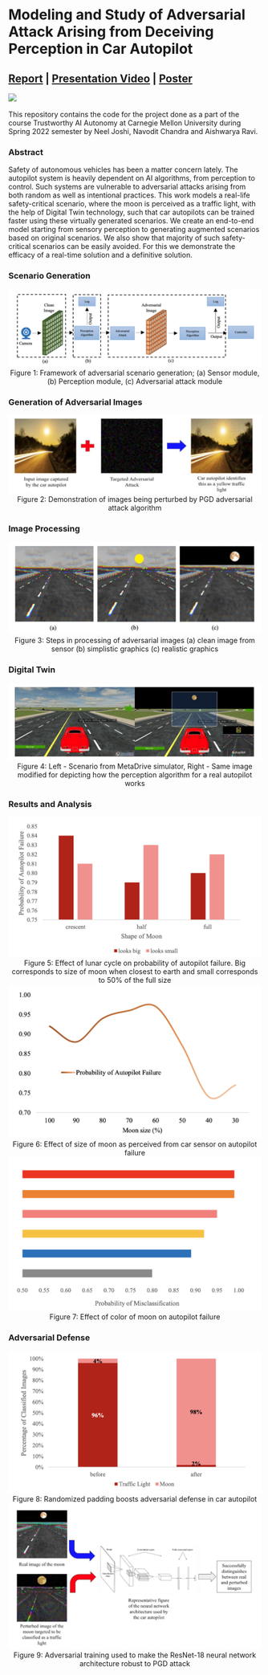 # Modeling and Study of Adversarial Attack Arising from Deceiving Perception in Car Autopilot

## [Report](https://drive.google.com/file/d/1oDLT-tGFP5JlN1V_EiNY9McwMdqJnAYp/view) | [Presentation Video](https://drive.google.com/file/d/1N5V5YexH3902M-3knspH_3AY7XIzYLH6/view?usp=sharing) | [Poster](https://drive.google.com/file/d/1oSgPL7so0WGtu6o-KZZhvHtjLGk7Jyvf/view)

<img src="figures/demo.gif">

This repository contains the code for the project done as a part of the course Trustworthy AI Autonomy at Carnegie Mellon University during Spring 2022 semester by Neel Joshi, Navodit Chandra and Aishwarya Ravi.

### Abstract
Safety of autonomous vehicles has been a matter concern lately. The autopilot system is heavily dependent on AI algorithms, from perception to control. Such systems are vulnerable to adversarial attacks arising from both random as well as intentional practices. This work models a real-life safety-critical scenario, where the moon is perceived as a traffic light, with the help of Digital Twin technology, such that car autopilots can be trained faster using these virtually generated scenarios. We create an end-to-end model starting from sensory perception to generating augmented scenarios based on original scenarios. We also show that majority of such safety-critical scenarios can be easily avoided. For this we demonstrate the efficacy of a real-time solution and a definitive solution.

### Scenario Generation
<p align="center">
  <img src="figures/pipeline.png">
  Figure 1: Framework of adversarial scenario generation; (a) Sensor module, (b) Perception module, (c) Adversarial attack module
</p>

### Generation of Adversarial Images
<p align="center">
  <img src="figures/pgd_attack.png">
  Figure 2: Demonstration of images being perturbed by PGD adversarial attack algorithm
</p>

### Image Processing
<p align="center">
  <img src="figures/image_processing.png">
  Figure 3: Steps in processing of adversarial images (a) clean image from sensor (b) simplistic graphics (c) realistic graphics
</p>


### Digital Twin
<p align="center">
  <img src="figures/digital_twin.png">
  Figure 4: Left - Scenario from MetaDrive simulator, Right - Same image modified for depicting how the perception algorithm for a real autopilot works
</p>

### Results and Analysis
<p align="center">
  <img src="figures/lunar_cycle.png">
  Figure 5: Effect of lunar cycle on probability of autopilot failure. Big corresponds to size of moon when closest to earth and small corresponds to 50% of the full size<br/>

  <img src="figures/size_of_moon.png">
  Figure 6: Effect of size of moon as perceived from car sensor on autopilot failure<br/>

  <img src="figures/color_of_moon.png">
  Figure 7: Effect of color of moon on autopilot failure
</p>

### Adversarial Defense
<p align="center">
  <img src="figures/randomized_padding.png">
  Figure 8: Randomized padding boosts adversarial defense in car autopilot<br />


  <img src="figures/adversarial_training.png">
  Figure 9: Adversarial training used to make the ResNet-18 neural network architecture robust to PGD attack
</p>
